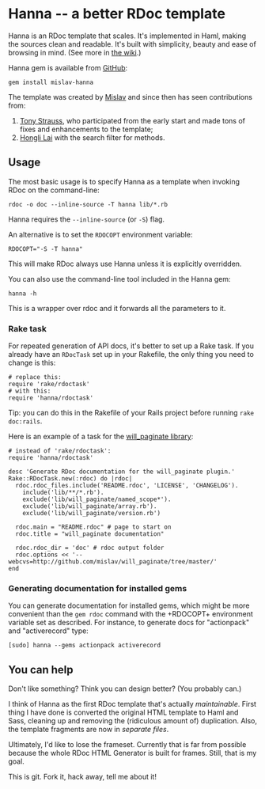 # Hanna -- a better RDoc template

Hanna is an RDoc template that scales. It's implemented in Haml, making the sources clean
and readable. It's built with simplicity, beauty and ease of browsing in mind. (See more
in [the wiki][wiki].)

Hanna gem is available from [GitHub][]:

    gem install mislav-hanna

The template was created by [Mislav][] and since then has seen contributions from:

1. [Tony Strauss](http://github.com/DesigningPatterns), who participated from the early
   start and made tons of fixes and enhancements to the template;
2. [Hongli Lai](http://blog.phusion.nl/) with the search filter for methods.

## Usage

The most basic usage is to specify Hanna as a template when invoking RDoc on the
command-line:

    rdoc -o doc --inline-source -T hanna lib/*.rb
    
Hanna requires the `--inline-source` (or `-S`) flag.

An alternative is to set the `RDOCOPT` environment variable:

    RDOCOPT="-S -T hanna"

This will make RDoc always use Hanna unless it is explicitly overridden.

You can also use the command-line tool included in the Hanna gem:

    hanna -h

This is a wrapper over rdoc and it forwards all the parameters to it.

### Rake task

For repeated generation of API docs, it's better to set up a Rake task. If you already
have an `RDocTask` set up in your Rakefile, the only thing you need to change is this:

    # replace this:
    require 'rake/rdoctask'
    # with this:
    require 'hanna/rdoctask'

Tip: you can do this in the Rakefile of your Rails project before running `rake doc:rails`.

Here is an example of a task for the [will_paginate library][wp]:

    # instead of 'rake/rdoctask':
    require 'hanna/rdoctask'
    
    desc 'Generate RDoc documentation for the will_paginate plugin.'
    Rake::RDocTask.new(:rdoc) do |rdoc|
      rdoc.rdoc_files.include('README.rdoc', 'LICENSE', 'CHANGELOG').
        include('lib/**/*.rb').
        exclude('lib/will_paginate/named_scope*').
        exclude('lib/will_paginate/array.rb').
        exclude('lib/will_paginate/version.rb')
      
      rdoc.main = "README.rdoc" # page to start on
      rdoc.title = "will_paginate documentation"
      
      rdoc.rdoc_dir = 'doc' # rdoc output folder
      rdoc.options << '--webcvs=http://github.com/mislav/will_paginate/tree/master/'
    end

### Generating documentation for installed gems

You can generate documentation for installed gems, which might be more convenient than the
`gem rdoc` command with the +RDOCOPT+ environment variable set as described. For instance,
to generate docs for "actionpack" and "activerecord" type:

    [sudo] hanna --gems actionpack activerecord

## You can help

Don't like something? Think you can design better? (You probably can.)

I think of Hanna as the first RDoc template that's actually _maintainable_. First thing I
have done is converted the original HTML template to Haml and Sass, cleaning up and
removing the (ridiculous amount of) duplication. Also, the template fragments are now in
_separate files_.

Ultimately, I'd like to lose the frameset. Currently that is far from possible because the
whole RDoc HTML Generator is built for frames. Still, that is my goal.

This is git. Fork it, hack away, tell me about it!


[wiki]: http://github.com/mislav/hanna/wikis/home "Hanna wiki"
[GitHub]: http://gems.github.com/ "GitHub gem server"
[wp]: http://github.com/mislav/will_paginate/tree/master/Rakefile
[Mislav]: http://mislav.caboo.se/ "Mislav Marohnić"
